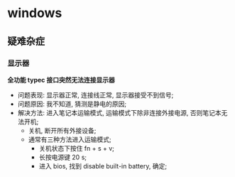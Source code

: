 # windows

## 疑难杂症

### 显示器

**全功能 typec 接口突然无法连接显示器**

- 问题表现: 显示器正常, 连接线正常, 显示器接受不到信号;
- 问题原因: 我不知道, 猜测是静电的原因;
- 解决方法: 进入笔记本运输模式, 运输模式下除非连接外接电源, 否则笔记本无法开机;
  - 关机, 断开所有外接设备;
  - 通常有三种方法进入运输模式;
    - 关机状态下按住 fn + s + v;
    - 长按电源键 20 s;
    - 进入 bios, 找到 disable built-in battery, 确定;
